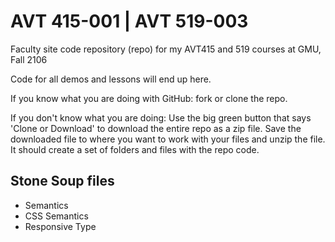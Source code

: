 # AVT 415-001 | AVT 519-003
Faculty site code repository (repo) for my AVT415 and 519 courses at GMU, Fall 2106

Code for all demos and lessons will end up here.

If you know what you are doing with GitHub: fork or clone the repo.

If you don't know what you are doing: Use the big green button that says 'Clone or Download' to download the entire repo as a zip file. Save the downloaded file to where you want to work with your files and unzip the file. It should create a set of folders and files with the repo code.

## Stone Soup files

* Semantics
* CSS Semantics
* Responsive Type
